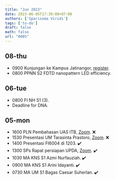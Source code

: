 ```yaml
---
title: "Jun 2023"
date: 2023-06-05T17:39:00+07:00
authors: ['Sparisoma Viridi']
tags: ['to-do']
draft: false
math: false
url: "0005"
---
```


## 08-thu
+ 0900 Kunjungan ke Kampus Jatinangor, [register](https://forms.gle/P89hu3Tyw24qYsRS6).
+ 0800 PPNN S2 FDTD nanopattern LED efficiency.


## 06-tue
+ 0800 FI NH S1 (3).
+ Deadline for DNA.


## 05-mon
+ 1600 PLN Pembahasan UAS ITB, [Zoom](https://us02web.zoom.us/j/4760388093). :x:
+ 1530 Presentasi UM Tarasinta Prastoro, [Zoom](https://itb-ac-id.zoom.us/j/99135603732). :x:
+ 1400 Presentasi FI6004 di 1203. :heavy_check_mark:
+ 1300 SPs Rapat persiapan UPDA, [Zoom](https://itb-ac-id.zoom.us/j/91476736906). :heavy_check_mark:
+ 1030 MA KNS S1 Azmi Nurfauziah. :heavy_check_mark:
+ 0900 MA KNS S1 Arini Idayanti. :heavy_check_mark:
+ 0730 MA UM S1 Bagas Caesar Suherlan. :heavy_check_mark:
